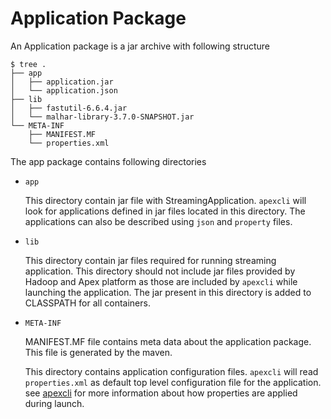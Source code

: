 # Application Package

An Application package is a jar archive with following structure

```
$ tree .
├── app
│   ├── application.jar
│   └── application.json
├── lib
│   ├── fastutil-6.6.4.jar
│   └── malhar-library-3.7.0-SNAPSHOT.jar
└── META-INF
    ├── MANIFEST.MF
    └── properties.xml
```

The app package contains following directories
* `app`
 
  This directory contain jar file with StreamingApplication. `apexcli` will
  look for applications defined in jar files located in this directory. The applications can also be
  described using `json` and `property` files.
  
* `lib`
   
  This directory contain jar files required for running streaming application. This
  directory should not include jar files provided by Hadoop and Apex platform as those are 
  included by `apexcli` while launching the application. The jar present in this directory is added to CLASSPATH for all containers.
  
* `META-INF`
  
  MANIFEST.MF file contains meta data about the application package. This file is generated
  by the maven.
  
  This directory contains application configuration files. `apexcli` will
  read `properties.xml` as default top level configuration file for the application. see [apexcli](apexcli.md) for more information
  about how properties are applied during launch.
  
